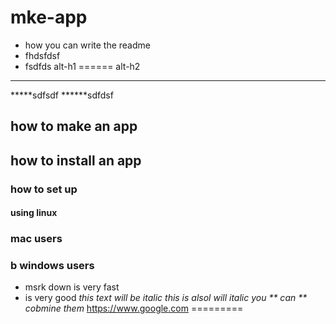# mke-app
  * how you can write the readme 
 * fhdsfdsf
 * fsdfds
 alt-h1
 ======
 alt-h2
 ------

 *****sdfsdf
 ******sdfdsf
## how to make an app
## how to install an app
### how to set up 

#### using linux
### mac users
### b windows users
* msrk down is very fast
* is very good
*this text will be italic*
_this is alsol will italic_
*you ** can ** cobmine them*
https://www.google.com
=========


 
